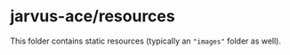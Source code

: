 # jarvus-ace/resources

This folder contains static resources (typically an `"images"` folder as well).
